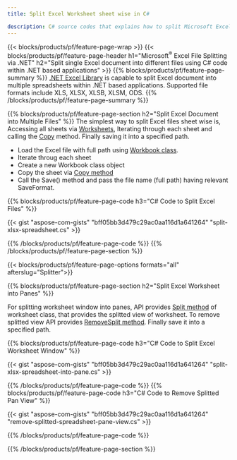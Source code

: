 ```yaml
---
title: Split Excel Worksheet sheet wise in C#

description: C# source codes that explains how to split Microsoft Excel files into multiple files in Visual C#.NET applications
---
```


{{< blocks/products/pf/feature-page-wrap >}}
{{< blocks/products/pf/feature-page-header h1="Microsoft<sup>&reg;</sup> Excel File Splitting via .NET" h2="Split single Excel document into different files using C# code within .NET based applications" >}}
{{% blocks/products/pf/feature-page-summary %}}
[.NET Excel Library](/cells/net/) is capable to split Excel document into multiple spreadsheets within .NET based applications. Supported file formats include XLS, XLSX, XLSB, XLSM, ODS.
{{% /blocks/products/pf/feature-page-summary  %}}

{{% blocks/products/pf/feature-page-section  h2="Split Excel Document into Multiple Files" %}}
The simplest way to split Excel files sheet wise is, Accessing all sheets via [Worksheets](https://reference.aspose.com/cells/net/aspose.cells/workbook/properties/worksheets), Iterating through each sheet and calling the [Copy](https://reference.aspose.com/cells/net/aspose.cells/worksheet/methods/copy) method. Finally saving it into a specified path. 

+  Load the Excel file with full path using [Workbook class](https://reference.aspose.com/cells/net/aspose.cells/workbook).
+  Iterate throug each sheet
+  Create a new Workbook class object
+  Copy the sheet via [Copy method](https://reference.aspose.com/cells/net/aspose.cells/worksheet/methods/copy)
+  Call the Save() method and pass the file name (full path) having relevant SaveFormat.

{{% blocks/products/pf/feature-page-code h3="C# Code to Split Excel Files" %}}

{{< gist "aspose-com-gists" "bff05bb3d479c29ac0aa116d1a641264" "split-xlsx-spreadsheet.cs" >}}

{{% /blocks/products/pf/feature-page-code  %}}
{{% /blocks/products/pf/feature-page-section %}}

{{< blocks/products/pf/feature-page-options formats="all" afterslug="Splitter">}}

{{% blocks/products/pf/feature-page-section  h2="Split Excel Worksheet into Panes" %}}

For splitting worksheet window into panes, API provides [Split method](https://reference.aspose.com/cells/net/aspose.cells/worksheet/methods/split) of worksheet class, that provides the splitted view of worksheet. To remove splitted view API provides [RemoveSplit method](https://reference.aspose.com/cells/net/aspose.cells/worksheet/methods/removesplit). Finally save it into a specified path. 

{{% blocks/products/pf/feature-page-code h3="C# Code to Split Excel Worksheet Window" %}}

{{< gist "aspose-com-gists" "bff05bb3d479c29ac0aa116d1a641264" "split-xlsx-spreadsheet-into-pane.cs" >}}

{{% /blocks/products/pf/feature-page-code  %}}
{{% blocks/products/pf/feature-page-code h3="C# Code to Remove Splitted Pan View" %}}

{{< gist "aspose-com-gists" "bff05bb3d479c29ac0aa116d1a641264" "remove-splitted-spreadsheet-pane-view.cs" >}}

{{% /blocks/products/pf/feature-page-code  %}}

{{% /blocks/products/pf/feature-page-section %}}
